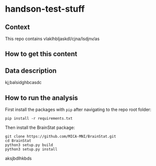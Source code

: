 # handson-test-stuff

## Context

This repo contains vlaklhbljaskdl/cjna/lsdjnv/as

## How to get this content


## Data description

kj;balsidghbcasdc

## How to run the analysis

First install the packages with `pip` after navigating to the repo root folder:

```
pip install -r requirements.txt 
```

Then install the BrainStat package:

```
git clone https://github.com/MICA-MNI/BrainStat.git
cd BrainStat
python3 setup.py build
python3 setup.py install
```

aksjbdlhkbds
